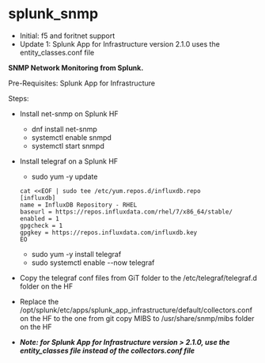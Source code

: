 # splunk_snmp

- Initial: f5 and foritnet support
- Update 1: Splunk App for Infrastructure version 2.1.0 uses the entity_classes.conf file

**SNMP Network Monitoring from Splunk.**

Pre-Requisites: Splunk App for Infrastructure


Steps:
- Install net-snmp on Splunk HF
  - dnf install net-snmp
  - systemctl enable snmpd
  - systemctl start snmpd
  
- Install telegraf on a Splunk HF
  - sudo yum -y update
   ```
   cat <<EOF | sudo tee /etc/yum.repos.d/influxdb.repo
   [influxdb]
   name = InfluxDB Repository - RHEL 
   baseurl = https://repos.influxdata.com/rhel/7/x86_64/stable/
   enabled = 1
   gpgcheck = 1
   gpgkey = https://repos.influxdata.com/influxdb.key
   EO
   ```
   - sudo yum -y install telegraf
   - sudo systemctl enable --now telegraf
  
- Copy the telegraf conf files from GiT folder to the /etc/telegraf/telegraf.d folder on the HF
- Replace the /opt/splunk/etc/apps/splunk_app_infrastructure/default/collectors.conf on the HF to the one from git
copy MIBS to /usr/share/snmp/mibs folder on the HF
- ***Note: for Splunk App for Infrastructure version > 2.1.0, use the entity_classes file instead of the collectors.conf file***

